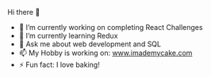 Hi there 👋

- 🔭 I’m currently working on completing React Challenges
- 🌱 I’m currently learning Redux
- 💬 Ask me about web development and SQL
- 📫 My Hobby is working on: www.imademycake.com
- ⚡ Fun fact: I love baking!
